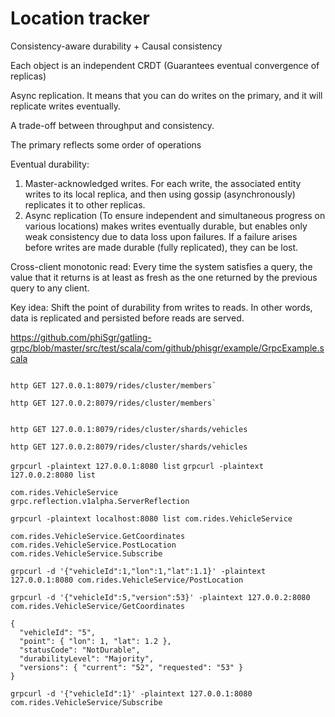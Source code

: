 # Location tracker


Consistency-aware durability + Causal consistency

Each object is an independent CRDT (Guarantees eventual convergence of replicas)

Async replication. It means that you can do writes on the primary, and it will replicate writes eventually. 

A trade-off between throughput and consistency.

The primary reflects some order of operations

Eventual durability:

1) Master-acknowledged writes. For each write, the associated entity writes to its local replica, and then using gossip (asynchronously) replicates it to other replicas.
2) Async replication (To ensure independent and simultaneous progress on various locations) makes writes eventually durable, 
but enables only weak consistency due to data loss upon failures. If a failure arises before writes are made durable (fully replicated), they can be lost.


Cross-client monotonic read: Every time the system satisfies a query, the value that it returns is at least as fresh as the one returned by the previous query to any client.

Key idea: Shift the point of durability from writes to reads. In other words, data is replicated and persisted before reads are served.


https://github.com/phiSgr/gatling-grpc/blob/master/src/test/scala/com/github/phisgr/example/GrpcExample.scala


```

http GET 127.0.0.1:8079/rides/cluster/members`

http GET 127.0.0.2:8079/rides/cluster/members`

```


```

http GET 127.0.0.1:8079/rides/cluster/shards/vehicles

http GET 127.0.0.2:8079/rides/cluster/shards/vehicles

```



 
`grpcurl -plaintext 127.0.0.1:8080 list`
`grpcurl -plaintext 127.0.0.2:8080 list`

```
com.rides.VehicleService
grpc.reflection.v1alpha.ServerReflection
```


`grpcurl -plaintext localhost:8080 list com.rides.VehicleService`


```
com.rides.VehicleService.GetCoordinates
com.rides.VehicleService.PostLocation
com.rides.VehicleService.Subscribe
```


`grpcurl -d '{"vehicleId":1,"lon":1,"lat":1.1}' -plaintext 127.0.0.1:8080 com.rides.VehicleService/PostLocation`


`grpcurl -d '{"vehicleId":5,"version":53}' -plaintext 127.0.0.2:8080 com.rides.VehicleService/GetCoordinates`

```
{
  "vehicleId": "5",
  "point": { "lon": 1, "lat": 1.2 },
  "statusCode": "NotDurable",
  "durabilityLevel": "Majority",
  "versions": { "current": "52", "requested": "53" }
}
```


`grpcurl -d '{"vehicleId":1}' -plaintext 127.0.0.1:8080 com.rides.VehicleService/Subscribe`
